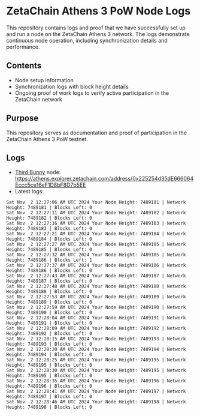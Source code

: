 # ZetaChain Athens 3 PoW Node Logs
This repository contains logs and proof that we have successfully set up and run a node on the ZetaChain Athens 3 network. The logs demonstrate continuous node operation, including synchronization details and performance.

## Contents
- Node setup information
- Synchronization logs with block height details
- Ongoing proof of work logs to verify active participation in the ZetaChain network

## Purpose
This repository serves as documentation and proof of participation in the ZetaChain Athens 3 PoW testnet.

## Logs

- [Third Bunny](https://thirdbunny.xyz/) node: https://athens.explorer.zetachain.com/address/0x225254d35dE666064Eccc5ce16eF1D8bF8D7b5EE
- Latest logs:
```
Sat Nov  2 12:27:06 AM UTC 2024 Your Node Height: 7489181 | Network Height: 7489181 | Blocks Left: 0
Sat Nov  2 12:27:11 AM UTC 2024 Your Node Height: 7489182 | Network Height: 7489182 | Blocks Left: 0
Sat Nov  2 12:27:16 AM UTC 2024 Your Node Height: 7489183 | Network Height: 7489183 | Blocks Left: 0
Sat Nov  2 12:27:21 AM UTC 2024 Your Node Height: 7489184 | Network Height: 7489184 | Blocks Left: 0
Sat Nov  2 12:27:27 AM UTC 2024 Your Node Height: 7489185 | Network Height: 7489185 | Blocks Left: 0
Sat Nov  2 12:27:32 AM UTC 2024 Your Node Height: 7489185 | Network Height: 7489186 | Blocks Left: 1
Sat Nov  2 12:27:37 AM UTC 2024 Your Node Height: 7489186 | Network Height: 7489186 | Blocks Left: 0
Sat Nov  2 12:27:43 AM UTC 2024 Your Node Height: 7489187 | Network Height: 7489187 | Blocks Left: 0
Sat Nov  2 12:27:48 AM UTC 2024 Your Node Height: 7489188 | Network Height: 7489188 | Blocks Left: 0
Sat Nov  2 12:27:53 AM UTC 2024 Your Node Height: 7489189 | Network Height: 7489189 | Blocks Left: 0
Sat Nov  2 12:27:59 AM UTC 2024 Your Node Height: 7489190 | Network Height: 7489190 | Blocks Left: 0
Sat Nov  2 12:28:04 AM UTC 2024 Your Node Height: 7489191 | Network Height: 7489191 | Blocks Left: 0
Sat Nov  2 12:28:09 AM UTC 2024 Your Node Height: 7489192 | Network Height: 7489192 | Blocks Left: 0
Sat Nov  2 12:28:15 AM UTC 2024 Your Node Height: 7489193 | Network Height: 7489193 | Blocks Left: 0
Sat Nov  2 12:28:20 AM UTC 2024 Your Node Height: 7489194 | Network Height: 7489194 | Blocks Left: 0
Sat Nov  2 12:28:25 AM UTC 2024 Your Node Height: 7489195 | Network Height: 7489195 | Blocks Left: 0
Sat Nov  2 12:28:30 AM UTC 2024 Your Node Height: 7489195 | Network Height: 7489195 | Blocks Left: 0
Sat Nov  2 12:28:35 AM UTC 2024 Your Node Height: 7489196 | Network Height: 7489196 | Blocks Left: 0
Sat Nov  2 12:28:41 AM UTC 2024 Your Node Height: 7489197 | Network Height: 7489197 | Blocks Left: 0
Sat Nov  2 12:28:46 AM UTC 2024 Your Node Height: 7489198 | Network Height: 7489198 | Blocks Left: 0
```
